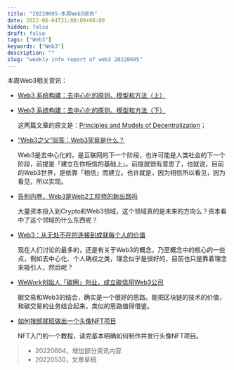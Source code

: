 ```yaml
---
title: "20220605-本周Web3资讯"
date: 2022-06-04T21:00:00+08:00
hidden: false
draft: false
tags: ["Web3"]
keywords: ["Web3"]
description: ""
slug: "weekly info report of web3 20220605"
---
```


本周Web3相关资讯：

- [Web3 系统构建：去中心化的原则、模型和方法（上）](https://www.163.com/dy/article/H8KC7PQV0511D3QS.html)

- [Web3 系统构建：去中心化的原则、模型和方法（下）](http://yun.win80.net/portal/article/index/id/7215/cid/2.html)

  这两篇文章的原文是：[Principles and Models of Decentralization](https://a16z.com/wp-content/uploads/2022/04/principles-and-models-of-decentralization_miles-jennings_a16zcrypto.pdf)；

- [“Web3之父”回答：Web3究竟是什么？](https://wallstreetcn.com/articles/3649370)  

  Web3是去中心化的，是互联网的下一个阶段，也许可能是人类社会的下一个阶段，前提是「建立在你相信的基础上」。前提就很有意思了，也就说，目前的Web3世界，是依靠「相信」而建立。也许就是，因为相信所以看见，因为看见，所以实现。

<!--more-->

- [告别内卷，Web3是Web2工程师的新出路吗](https://www.donews.com/news/detail/4/3207027.html)

  大量资本投入到Crypto和Web3领域，这个领域真的是未来的方向么？资本看中了这个领域的什么东西呢？
  
- [Web3：从无处不在的连接到成就每个人的价值](https://baijiahao.baidu.com/s?id=1734349174783930863&wfr=spider&for=pc)

  现在人们讨论的最多的，还是有关于Web3的概念，乃至概念中的核心的一些点，例如去中心化、个人确权之类，理念似乎是很好的，目前也只是靠着理念来吸引人，然后呢？
  
- [WeWork创始人「碳圈」创业，成立碳信用Web3公司](https://www.toutiao.com/article/7105251066735755783/?wid=1654398658270)

  碳交易和Web3的结合，确实是一个很好的思路。能把区块链的技术的价值，和碳交易的业务结合起来，类似的思路值得借鉴。

- [如何按部就班做出一个头像NFT项目](https://mp.weixin.qq.com/s?__biz=MzAwNTk4NTU4Ng==&mid=2247484569&idx=1&sn=20ab045f43fa48d3024d73bd440f3643&scene=21#wechat_redirect)

  NFT入门的一个教程，读完基本明确如何制作并发行头像NFT项目。



> - 20220604，增加部分资讯内容
> - 20220530，文章草稿
